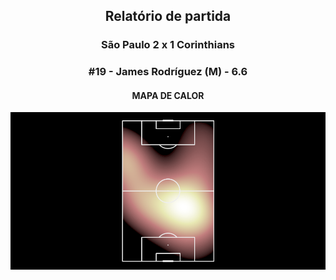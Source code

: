 <h2 style="text-align: center;">Relatório de partida</h3>

<h3 style="text-align: center;">São Paulo 2 x 1 Corinthians</h3>

<h3 style="text-align: center;">#19 - James Rodríguez (M) - 6.6</h3>

<h4 style="text-align: center;">MAPA DE CALOR</h3>
<img src=heatmaps/11067371_107414.png>